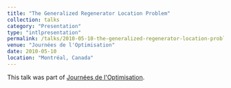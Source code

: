 ```yaml
---
title: "The Generalized Regenerator Location Problem"
collection: talks
category: "Presentation"
type: "intlpresentation"
permalink: /talks/2010-05-10-the-generalized-regenerator-location-problem
venue: "Journées de l'Optimisation"
date: 2010-05-10
location: "Montréal, Canada"
---
```


This talk was part of [Journées de l'Optimisation](http://w1.cirrelt.ca/jopt2010/en/).